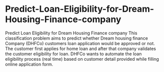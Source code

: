 # Predict-Loan-Eligibility-for-Dream-Housing-Finance-company
Predict Loan Eligibility for Dream Housing Finance company
This classification problem aims to predict whether Dream housing finance Company (DHFCo) customers loan application would be approved or not.
The customer first applies for home loan and after that company validates the customer eligibility for loan.
DHFCo wants to automate the loan eligibility process (real time) based on customer detail provided while filling online application form.
